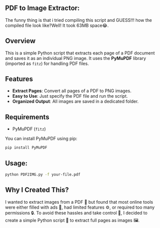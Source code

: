 
## PDF to Image Extractor:
The funny thing is that i tried compiling this script and GUESS!!! how the compiled file look like?Well! It took 63MB space😂.

## Overview

This is a simple Python script that extracts each page of a PDF document and saves it as an individual PNG image. It uses the **PyMuPDF** library (imported as `fitz`) for handling PDF files.

## Features

- **Extract Pages**: Convert all pages of a PDF to PNG images.
- **Easy to Use**: Just specify the PDF file and run the script.
- **Organized Output**: All images are saved in a dedicated folder.

## Requirements

- PyMuPDF (`fitz`)

You can install PyMuPDF using pip:

```bash
pip install PyMuPDF
```
## Usage:
```bash
python PDF2IMG.py -f your-file.pdf
```
## Why I Created This?
I wanted to extract images from a PDF 📄 but found that most online tools were either filled with ads 📢, had limited features ⚙️, or required too many permissions 🔒. To avoid these hassles and take control 💪, I decided to create a simple Python script 🐍 to extract full pages as images 🖼️.

